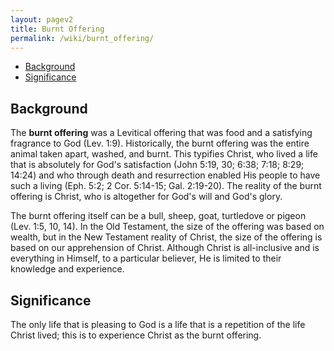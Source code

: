 ```yaml
---
layout: pagev2
title: Burnt Offering
permalink: /wiki/burnt_offering/
---
```

- [Background](#background)
- [Significance](#significance)

## Background

The **burnt offering** was a Levitical offering that was food and a satisfying fragrance to God (Lev. 1:9). Historically, the burnt offering was the entire animal taken apart, washed, and burnt. This typifies Christ, who lived a life that is absolutely for God's satisfaction (John 5:19, 30; 6:38; 7:18; 8:29; 14:24) and who through death and resurrection enabled His people to have such a living (Eph. 5:2; 2 Cor. 5:14-15; Gal. 2:19-20). The reality of the burnt offering is Christ, who is altogether for God's will and God's glory.

The burnt offering itself can be a bull, sheep, goat, turtledove or pigeon (Lev. 1:5, 10, 14). In the Old Testament, the size of the offering was based on wealth, but in the New Testament reality of Christ, the size of the offering is based on our apprehension of Christ. Although Christ is all-inclusive and is everything in Himself, to a particular believer, He is limited to their knowledge and experience.

## Significance

The only life that is pleasing to God is a life that is a repetition of the life Christ lived; this is to experience Christ as the burnt offering. 